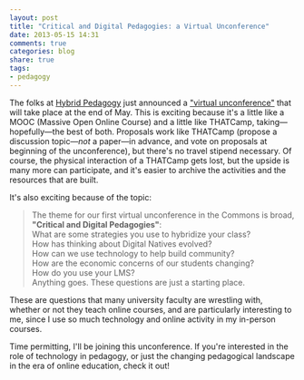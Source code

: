 ```yaml
---
layout: post
title: "Critical and Digital Pedagogies: a Virtual Unconference"
date: 2013-05-15 14:31
comments: true
categories: blog
share: true
tags:
- pedagogy
---
```


The folks at [Hybrid Pedagogy][HP] just announced a ["virtual unconference"][conf] that will take place at the end of May. This is exciting because it's a little like a MOOC (Massive Open Online Course) and a little like THATCamp, taking—hopefully—the best of both. Proposals work like THATCamp (propose a discussion topic—*not* a paper—in advance, and vote on proposals at beginning of the unconference), but there's no travel stipend necessary. Of course, the physical interaction of a THATCamp gets lost, but the upside is many more can participate, and it's easier to archive the activities and the resources that are built.

It's also exciting because of the topic:

>The theme for our first virtual unconference in the Commons is broad, **"Critical and Digital Pedagogies"**:  
>What are some strategies you use to hybridize your class?  
>How has thinking about Digital Natives evolved?  
>How can we use technology to help build community?  
>How are the economic concerns of our students changing?  
>How do you use your LMS?  
>Anything goes. These questions are just a starting place.

These are questions that many university faculty are wrestling with, whether or not they teach online courses, and are particularly interesting to me, since I use so much technology and online activity in my in-person courses.

Time permitting, I'll be joining this unconference. If you're interested in the role of technology in pedagogy, or just the changing pedagogical landscape in the era of online education, check it out!

[HP]: http://hybridpedagogy.com
[conf]: http://www.hybridpedagogy.com/Journal/files/Critical_and_Digital_Pedagogies.html